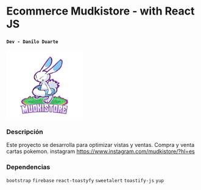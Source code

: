# Ecommerce Mudkistore - with React JS
#### `Dev - Danilo Duarte`

<img src ="./public/assets/logo.png" width="200" >

### Descripción

Este proyecto se desarrolla para optimizar vistas y ventas.
Compra y venta cartas pokemon.
instagram https://www.instagram.com/mudkistore/?hl=es


### Dependencias

`bootstrap` `firebase` `react-toastyfy` `sweetalert` `toastify-js`
`yup`
